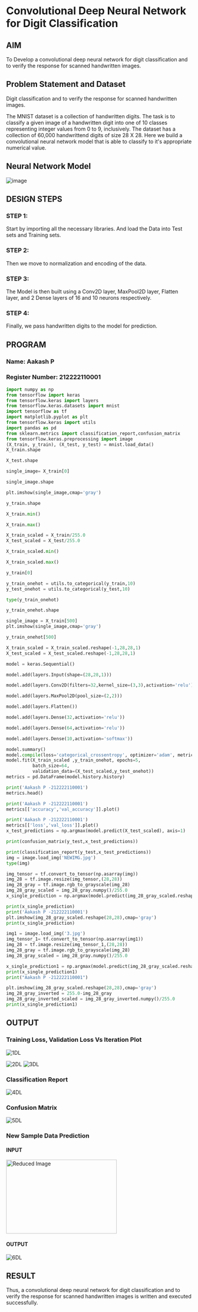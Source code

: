 # Convolutional Deep Neural Network for Digit Classification

## AIM

To Develop a convolutional deep neural network for digit classification and to verify the response for scanned handwritten images.

## Problem Statement and Dataset
Digit classification and to verify the response for scanned handwritten images.

The MNIST dataset is a collection of handwritten digits. The task is to classify a given image of a handwritten digit into one of 10 classes representing integer values from 0 to 9, inclusively. The dataset has a collection of 60,000 handwrittend digits of size 28 X 28. Here we build a convolutional neural network model that is able to classify to it's appropriate numerical value.

## Neural Network Model

![image](https://github.com/aldrinlijo04/mnist-classification/assets/118544279/eef099d4-ccf0-4148-8d61-3cbe8c06ac37)

## DESIGN STEPS

### STEP 1:
Start by importing all the necessary libraries. And load the Data into Test sets and Training sets.

### STEP 2:
Then we move to normalization and encoding of the data.

### STEP 3:
The Model is then built using a Conv2D layer, MaxPool2D layer, Flatten layer, and 2 Dense layers of 16 and 10 neurons respectively.

### STEP 4:
Finally, we pass handwritten digits to the model for prediction.

## PROGRAM

### Name: Aakash P
### Register Number: 212222110001
```python
import numpy as np
from tensorflow import keras
from tensorflow.keras import layers
from tensorflow.keras.datasets import mnist
import tensorflow as tf
import matplotlib.pyplot as plt
from tensorflow.keras import utils
import pandas as pd
from sklearn.metrics import classification_report,confusion_matrix
from tensorflow.keras.preprocessing import image
(X_train, y_train), (X_test, y_test) = mnist.load_data()
X_train.shape

X_test.shape

single_image= X_train[0]

single_image.shape

plt.imshow(single_image,cmap='gray')

y_train.shape

X_train.min()

X_train.max()

X_train_scaled = X_train/255.0
X_test_scaled = X_test/255.0

X_train_scaled.min()

X_train_scaled.max()

y_train[0]

y_train_onehot = utils.to_categorical(y_train,10)
y_test_onehot = utils.to_categorical(y_test,10)

type(y_train_onehot)

y_train_onehot.shape

single_image = X_train[500]
plt.imshow(single_image,cmap='gray')

y_train_onehot[500]

X_train_scaled = X_train_scaled.reshape(-1,28,28,1)
X_test_scaled = X_test_scaled.reshape(-1,28,28,1)

model = keras.Sequential()

model.add(layers.Input(shape=(28,28,1)))

model.add(layers.Conv2D(filters=32,kernel_size=(3,3),activation='relu'))

model.add(layers.MaxPool2D(pool_size=(2,2)))

model.add(layers.Flatten())

model.add(layers.Dense(32,activation='relu'))

model.add(layers.Dense(64,activation='relu'))

model.add(layers.Dense(10,activation='softmax'))

model.summary()
model.compile(loss='categorical_crossentropy', optimizer='adam', metrics=['accuracy'])
model.fit(X_train_scaled ,y_train_onehot, epochs=5,
          batch_size=64,
          validation_data=(X_test_scaled,y_test_onehot))
metrics = pd.DataFrame(model.history.history)

print('Aakash P -212222110001')
metrics.head()

print('Aakash P -212222110001')
metrics[['accuracy','val_accuracy']].plot()

print('Aakash P -212222110001')
metrics[['loss','val_loss']].plot()
x_test_predictions = np.argmax(model.predict(X_test_scaled), axis=1)

print(confusion_matrix(y_test,x_test_predictions))

print(classification_report(y_test,x_test_predictions))
img = image.load_img('NEWIMG.jpg')
type(img)

img_tensor = tf.convert_to_tensor(np.asarray(img))
img_28 = tf.image.resize(img_tensor,(28,28))
img_28_gray = tf.image.rgb_to_grayscale(img_28)
img_28_gray_scaled = img_28_gray.numpy()/255.0
x_single_prediction = np.argmax(model.predict(img_28_gray_scaled.reshape(1,28,28,1)),axis=1)

print(x_single_prediction)
print('Aakash P -212222110001')
plt.imshow(img_28_gray_scaled.reshape(28,28),cmap='gray')
print(x_single_prediction)

img1 = image.load_img('3.jpg')
img_tensor_1= tf.convert_to_tensor(np.asarray(img1))
img_28 = tf.image.resize(img_tensor_1,(28,28))
img_28_gray = tf.image.rgb_to_grayscale(img_28)
img_28_gray_scaled = img_28_gray.numpy()/255.0

x_single_prediction1 = np.argmax(model.predict(img_28_gray_scaled.reshape(1,28,28,1)),axis=1)
print(x_single_prediction1)
print("Aakash P -212222110001")

plt.imshow(img_28_gray_scaled.reshape(28,28),cmap='gray')
img_28_gray_inverted = 255.0-img_28_gray
img_28_gray_inverted_scaled = img_28_gray_inverted.numpy()/255.0
print(x_single_prediction1)
````
## OUTPUT

### Training Loss, Validation Loss Vs Iteration Plot
![1DL](https://github.com/user-attachments/assets/4bc38f18-1f4b-4cbd-90f2-668e7bd36f35)

![2DL](https://github.com/user-attachments/assets/d87d7ff3-db22-4c45-9133-1e89f9721949)
![3DL](https://github.com/user-attachments/assets/96098930-8f61-4fdc-9dec-4f9b9d86cef3)

### Classification Report
![4DL](https://github.com/user-attachments/assets/af319983-84e1-402a-a4a3-65227127c519)


### Confusion Matrix
![5DL](https://github.com/user-attachments/assets/740036b8-9594-4df0-9339-89940a4299b6)



### New Sample Data Prediction
#### INPUT
<img src="https://github.com/user-attachments/assets/c543356e-5a6d-413e-beba-6d290b9b8dfa" width="300" height="200" alt="Reduced Image">


#### OUTPUT


![6DL](https://github.com/user-attachments/assets/4236f222-cfca-4425-95f7-4b8e7be8c3e8)

## RESULT
Thus, a convolutional deep neural network for digit classification and to verify the response for scanned handwritten images is written and executed successfully.
